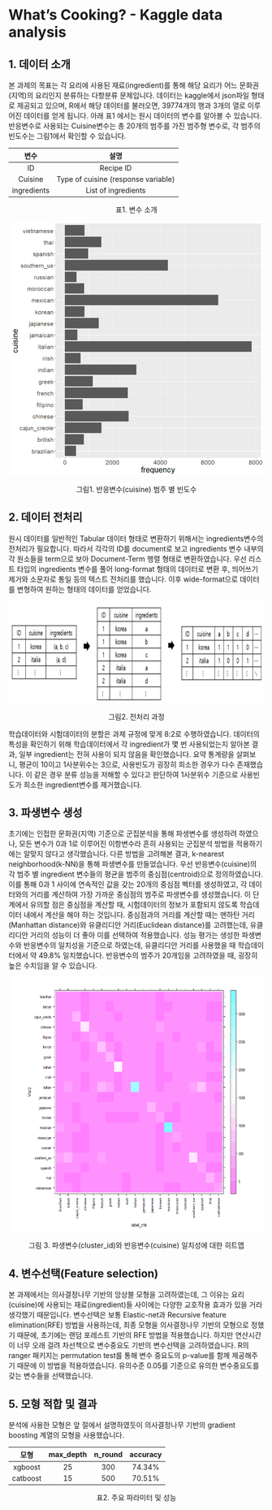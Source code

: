 ﻿# What’s Cooking? - Kaggle data analysis

## 1. 데이터 소개

본 과제의 목표는 각 요리에 사용된 재료(ingredient)를 통해 해당 요리가 어느 문화권(지역)의 요리인지 분류하는 다항분류 문제입니다. 데이터는 kaggle에서 json파일 형태로 제공되고 있으며, R에서 해당 데이터를 불러오면, 39774개의 행과 3개의 열로 이루어진 데이터를 얻게 됩니다. 아래 표1 에서는 원시 데이터의 변수를 알아볼 수 있습니다. 반응변수로 사용되는 Cuisine변수는 총 20개의 범주를 가진 범주형 변수로, 각 범주의 빈도수는 그림1에서 확인할 수 있습니다. 

<div align="center">

|**변수**|**설명**|
| :-: | :-: |
|ID|Recipe ID|
|Cuisine|Type of cuisine (response variable)|
|ingredients|List of ingredients|
</div>
<div align="center">

표1. 변수 소개
</div>

<p align="center"><img src="./plots/A001.png" width="500" height="500"></p>
<div align="center">

그림1. 반응변수(cuisine) 범주 별 빈도수
</div>

## 2. 데이터 전처리

원시 데이터를 일반적인 Tabular 데이터 형태로 변환하기 위해서는 ingredients변수의 전처리가 필요합니다. 따라서 각각의 ID를 document로 보고 ingredients 변수 내부의 각 원소들을 term으로 보아 Document-Term 행렬 형태로 변환하였습니다. 우선 리스트 타입의 ingredients 변수를 풀어 long-format 형태의 데이터로 변환 후, 띄어쓰기 제거와 소문자로 통일 등의 텍스트 전처리를 했습니다. 이후 wide-format으로 데이터를 변형하여 원하는 형태의 데이터를 얻었습니다. 

<p align="center"><img src="./plots/A002.png" width="700" height="200"></p>
<div align="center">

그림2. 전처리 과정
</div>

학습데이터와 시험데이터의 분할은 과제 규정에 맞게 8:2로 수행하였습니다. 데이터의 특성을 확인하기 위해 학습데이터에서 각 ingredient가 몇 번 사용되었는지 알아본 결과, 일부 ingredient는 전혀 사용이 되지 않음을 확인했습니다. 요약 통계량을 살펴보니, 평균이 10이고 1사분위수는 3으로, 사용빈도가 굉장히 희소한 경우가 다수 존재했습니다. 이 같은 경우 분류 성능을 저해할 수 있다고 판단하여 1사분위수 기준으로 사용빈도가 희소한 ingredient변수를 제거했습니다. 



## 3. 파생변수 생성

초기에는 인접한 문화권(지역) 기준으로 군집분석을 통해 파생변수를 생성하려 하였으나, 모든 변수가 0과 1로 이루어진 이항변수라 흔히 사용되는 군집분석 방법을 적용하기에는 알맞지 않다고 생각했습니다. 다른 방법을 고려해본 결과, k-nearest neighborhood(k-NN)을 통해 파생변수를 만들었습니다. 우선 반응변수(cuisine)의 각 범주 별 ingredient 변수들의 평균을 범주의 중심점(centroid)으로 정의하였습니다. 이를 통해 0과 1 사이에 연속적인 값을 갖는 20개의 중심점 벡터를 생성하였고, 각 데이터와의 거리를 계산하여 가장 가까운 중심점의 범주로 파생변수를 생성했습니다. 이 단계에서 유의할 점은 중심점을 계산할 때, 시험데이터의 정보가 포함되지 않도록 학습데이터 내에서 계산을 해야 하는 것입니다. 중심점과의 거리를 계산할 때는 맨하탄 거리(Manhattan distance)와 유클리디안 거리(Euclidean distance)를 고려했는데, 유클리디안 거리의 성능이 더 좋아 이를 선택하여 적용했습니다. 성능 평가는 생성한 파생변수와 반응변수의 일치성을 기준으로 하였는데, 유클리디안 거리를 사용했을 때 학습데이터에서 약 49.8% 일치했습니다. 반응변수의 범주가 20개임을 고려하였을 때, 굉장히 높은 수치임을 알 수 있습니다. 

<p align="center"><img src="./plots/A003.png" width="500" height="500"></p>
<div align="center">

그림  3. 파생변수(cluster_id)와 반응변수(cuisine) 일치성에 대한 히트맵
</div>

## 4. 변수선택(Feature selection)

본 과제에서는 의사결정나무 기반의 앙상블 모형을 고려하였는데, 그 이유는 요리(cuisine)에 사용되는 재료(ingredient)들 사이에는 다양한 교호작용 효과가 있을 거라 생각했기 때문입니다. 변수선택은 보통 Elastic-net과 Recursive feature elimination(RFE) 방법을 사용하는데, 최종 모형을 의사결정나무 기반의 모형으로 정했기 때문에, 초기에는 랜덤 포레스트 기반의 RFE 방법을 적용했습니다. 하지만 연산시간이 너무 오래 걸려 차선책으로 변수중요도 기반의 변수선택을 고려하였습니다. R의 ranger 패키지는 permutation test를 통해 변수 중요도의 p-value를 함께 제공해주기 때문에 이 방법을 적용하였습니다. 유의수준 0.05를 기준으로 유의한 변수중요도를 갖는 변수들을 선택했습니다.


## 5. 모형 적합 및 결과

분석에 사용한 모형은 앞 절에서 설명하였듯이 의사결정나무 기반의 gradient boosting 계열의 모형을 사용했습니다. 
<div align="center">

|**모형**|**max_depth**|**n_round**|**accuracy**|
| :-: | :-: | :-: | :-: |
|xgboost|25|300|74.34%|
|catboost|15|500|70.51%|
</div>
<div align="center">

표2. 주요 파라미터 및 성능
</div>